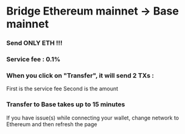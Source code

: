 # Bridge Ethereum mainnet -> Base mainnet

### Send ONLY ETH !!!

### Service fee : 0.1%

### When you click on "Transfer", it will send 2 TXs :
First is the service fee
Second is the amount

### Transfer to Base takes up to 15 minutes

If you have issue(s) while connecting your wallet, change network to Ethereum and then refresh the page
